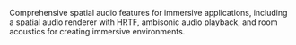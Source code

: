 Comprehensive spatial audio features for immersive applications, including a spatial audio renderer with HRTF, ambisonic audio playback, and room acoustics for creating immersive environments.